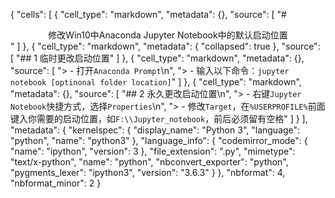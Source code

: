 {
 "cells": [
  {
   "cell_type": "markdown",
   "metadata": {},
   "source": [
    "# <center>修改Win10中Anaconda Jupyter Notebook中的默认启动位置</center>"
   ]
  },
  {
   "cell_type": "markdown",
   "metadata": {
    "collapsed": true
   },
   "source": [
    "## 1 临时更改启动位置"
   ]
  },
  {
   "cell_type": "markdown",
   "metadata": {},
   "source": [
    "> - 打开`Anaconda Prompt`\n",
    "> - 输入以下命令：`jupyter notebook [optinonal folder location]`"
   ]
  },
  {
   "cell_type": "markdown",
   "metadata": {},
   "source": [
    "## 2 永久更改启动位置\n",
    "> - 右键`Jupyter Notebook`快捷方式，选择`Properties`\n",
    "> - 修改`Target`，在`%USERPROFILE%`前面键入你需要的启动位置，如`F:\\Jupyter_notebook`，前后必须留有空格"
   ]
  }
 ],
 "metadata": {
  "kernelspec": {
   "display_name": "Python 3",
   "language": "python",
   "name": "python3"
  },
  "language_info": {
   "codemirror_mode": {
    "name": "ipython",
    "version": 3
   },
   "file_extension": ".py",
   "mimetype": "text/x-python",
   "name": "python",
   "nbconvert_exporter": "python",
   "pygments_lexer": "ipython3",
   "version": "3.6.3"
  }
 },
 "nbformat": 4,
 "nbformat_minor": 2
}
